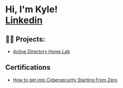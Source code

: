 <h1>Hi, I'm Kyle! <br/><a href="https://github.com/klambert790" <a href="https://www.linkedin.com/in/kyle-lambert790/">Linkedin</a>

<h2>👨‍💻 Projects:</h2>

- [Active Directory Home Lab](https://github.com/klambert790/professional-portfolio)
<h2>Certifications</h2>

- [How to get into Cybersecurity Starting From Zero](https://www.youtube.com/watch?v=a83ASGn_V_s)

<!--
**klambert790/klambert790** is a ✨ _special_ ✨ repository because its `README.md` (this file) appears on your GitHub profile.

Here are some ideas to get you started:

- 🔭 I’m currently working on ...
- 🌱 I’m currently learning ...
- 👯 I’m looking to collaborate on ...
- 🤔 I’m looking for help with ...
- 💬 Ask me about ...
- 📫 How to reach me: ...
- 😄 Pronouns: ...
- ⚡ Fun fact: ...
-->
